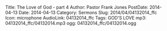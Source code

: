 Title: The Love of God - part 4
Author: Pastor Frank Jones
PostDate: 2014-04-13
Date: 2014-04-13
Category: Sermons
Slug: 2014/04/04132014_ffc
Icon: microphone
AudioLink: 04132014_ffc
Tags: GOD'S LOVE
mp3: 04132014_ffc/04132014.mp3
ogg: 04132014_ffc/04132014.ogg
